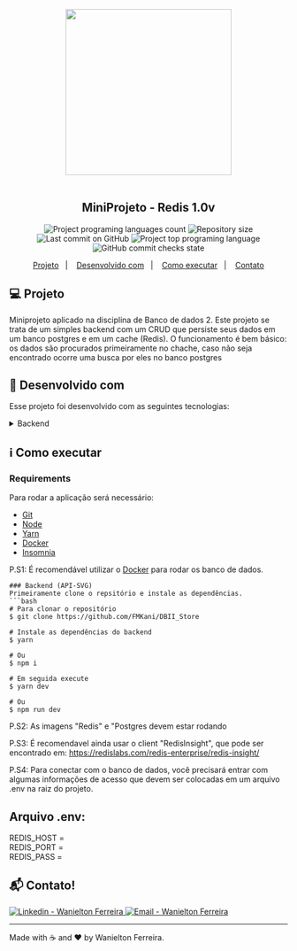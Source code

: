 <div align="center">
    <img src="https://res.cloudinary.com/dzy81lxxj/image/upload/v1617307297/1_SZiYiNs_5c1MhHZn3EM7-A_ayzmhu.png" width="300px"/>
</div>

<br />

<h2 align="center">
   MiniProjeto - Redis 1.0v
</h2>

<p align="center">
  <img alt="Project programing languages count" src="https://img.shields.io/github/languages/count/FMKani/DBII_Store?">
  <img alt="Repository size" src="https://img.shields.io/github/repo-size/FMKani/DBII_Store?">
  <img alt="Last commit on GitHub" src="https://img.shields.io/github/last-commit/FMKani/DBII_Store?">
  <img alt="Project top programing language" src="https://img.shields.io/github/languages/top/FMKani/DBII_Store?">
  <img alt="GitHub commit checks state" src="https://img.shields.io/github/checks-status/FMKani/DBII_Store/2f165040ee0a7a0eecef00a76dd3b437aa43e03c">
</p>

<p align="center">
  <a href="#computer-projeto">Projeto</a>&nbsp;&nbsp;&nbsp;|&nbsp;&nbsp;&nbsp;
  <a href="#rocket-desenvolvido-com">Desenvolvido com</a>&nbsp;&nbsp;&nbsp;|&nbsp;&nbsp;&nbsp;
  <a href="#information_source-como-executar">Como executar</a>&nbsp;&nbsp;&nbsp;|&nbsp;&nbsp;&nbsp;
  <a href="#mailbox_with_mail-contato">Contato</a>
 </p>


## :computer: Projeto

 Miniprojeto aplicado na disciplina de Banco de dados 2. Este projeto se trata de um simples backend com um CRUD que persiste seus dados em um banco postgres e em um cache (Redis). O funcionamento é bem básico: os dados são procurados primeiramente no chache, caso não seja encontrado ocorre uma busca por eles no banco postgres

## :rocket: Desenvolvido com

Esse projeto foi desenvolvido com as seguintes tecnologias:

<details>
  <summary>Backend</summary>

-   [Node.js](https://nodejs.org/)
-   [Express](https://expressjs.com/)
-   [Postgres](https://www.postgresql.org/)
-   [Redis](https://redis.io/)
-   [ESLint](https://eslint.org/)
-   [Prettier](https://prettier.io/)
-   [TypeORM](https://typeorm.io/#/)
-   [VS Code](https://code.visualstudio.com/)
-   [Insomnia](https://insomnia.rest/)
-   [Docker](https://www.docker.com/)

</details>


## :information_source: Como executar

### Requirements

Para rodar a aplicação será necessário:
* [Git](https://git-scm.com)
* [Node](https://nodejs.org/)
* [Yarn](https://www.npmjs.com/package/npm)
* [Docker](https://www.docker.com/)
* [Insomnia](https://insomnia.rest/)

P.S1: É recomendável utilizar o [Docker](https://www.docker.com/) para rodar os banco de dados.
<br>

```
### Backend (API-SVG)
Primeiramente clone o repsitório e instale as dependências.
```bash
# Para clonar o repositório
$ git clone https://github.com/FMKani/DBII_Store

# Instale as dependências do backend
$ yarn

# Ou
$ npm i

# Em seguida execute
$ yarn dev

# Ou
$ npm run dev

```
P.S2: As imagens "Redis" e "Postgres devem estar rodando

P.S3: É recomendavel ainda usar o client "RedisInsight", que pode ser encontrado em: https://redislabs.com/redis-enterprise/redis-insight/

P.S4: Para conectar com o banco de dados, você precisará entrar com algumas informações de acesso que devem ser colocadas em um arquivo .env na raiz do projeto.

## Arquivo .env:

REDIS_HOST =
<br>
REDIS_PORT =
<br>
REDIS_PASS =

## :mailbox_with_mail: Contato!


<a href="https://www.linkedin.com/in/wanielton-ferreira" target="_blank" >
  <img alt="Linkedin - Wanielton Ferreira" src="https://img.shields.io/badge/Linkedin--%23F8952D?style=social&logo=linkedin">
</a>
<a href="mailto:wanieltonferreira@gmail.com" target="_blank" >
  <img alt="Email - Wanielton Ferreira" src="https://img.shields.io/badge/Email--%23F8952D?style=social&logo=gmail">
</a>

---

Made with :coffee: and ❤️ by Wanielton Ferreira.
